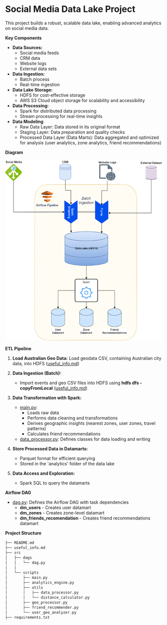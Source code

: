 # Social Media Data Lake Project

This project builds a robust, scalable data lake, enabling advanced analytics on social media data.

**Key Components**

* **Data Sources:**
     * Social media feeds 
     * CRM data
     * Website logs
     * External data sets
* **Data Ingestion:**
    * Batch process
    * Real-time ingestion
* **Data Lake Storage:**
    * HDFS for cost-effective storage
    * AWS S3 Cloud object storage for scalability and accessibility
* **Data Processing:**
   * Spark for distributed data processing 
   * Stream processing for real-time insights
* **Data Modeling** 
    * Raw Data Layer: Data stored in its original format
    * Staging Layer: Data preparation and quality checks 
    * Processed Data Layer (Data Marts): Data aggregated and optimized for analysis (user analytics, zone analytics, friend recommendations)
 
**Diagram**<br><br>
![Diagram](https://github.com/TenebrisX/Data-Engineering-Projects/blob/main/Data%20Lake%20Project/img/sm_data_lake_diagram.drawio.png)

**ETL Pipeline**

1. **Load Australian Geo Data:** Load geodata CSV, containing Australian city data, into HDFS ([useful_info.md](./useful_info.md))

2. **Data Ingestion (Batch):**
   * Import events and geo CSV files into HDFS using **hdfs dfs -copyFromLocal** ([useful_info.md](./useful_info.md)) 

3. **Data Transformation with Spark:**
    * [main.py](./src/scripts/main.py):
        * Loads raw data
        * Performs data cleaning and transformations
        * Derives geographic insights (nearest zones, user zones, travel patterns)
        * Calculates friend recommendations 
    * [data_processor.py](./src/scripts/utils/data_processor.py): Defines classes for data loading and writing 

4. **Store Processed Data in Datamarts:** 
    * Parquet format for efficient querying
    * Stored in the 'analytics' folder of the data lake

5. **Data Access and Exploration:**
    * Spark SQL to query the datamarts

**Airflow DAG**

* [dag.py](./src/dags/dag.py): Defines the Airflow DAG with task dependencies 
    * **dm_users** - Creates user datamart  
    * **dm_zones** - Creates  zone-level datamart
    * **dm_friends_recomendation** - Creates friend recommendations datamart

**Project Structure** 
```
├── README.md
├── useful_info.md
├── src
│   ├── dags
│   │   └── dag.py
│   │
│   └── scripts
│       ├── main.py
│       ├── analytics_engine.py
│       ├── utils
│       │   ├── data_processor.py
│       │   └── distance_calculator.py
│       ├── geo_processor.py
│       ├── friend_recommender.py
│       └── user_geo_analyzer.py
├── requirements.txt
```
